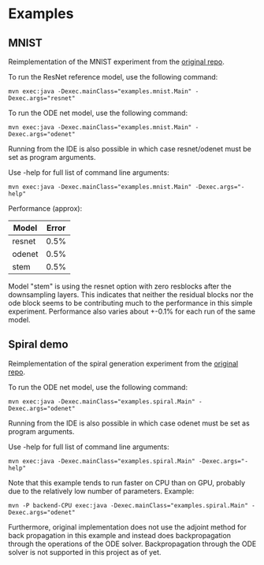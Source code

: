 # Examples

## MNIST

Reimplementation of the MNIST experiment from the [original repo](https://github.com/rtqichen/torchdiffeq/tree/master/examples).

To run the ResNet reference model, use the following command:
```
mvn exec:java -Dexec.mainClass="examples.mnist.Main" -Dexec.args="resnet"
```
To run the ODE net model, use the following command:

```
mvn exec:java -Dexec.mainClass="examples.mnist.Main" -Dexec.args="odenet"
```

Running from the IDE is also possible in which case resnet/odenet must be set as program arguments.

Use -help for full list of command line arguments:

```
mvn exec:java -Dexec.mainClass="examples.mnist.Main" -Dexec.args="-help"
```

Performance (approx):

| Model  | Error |
| ------ | ----- |
| resnet | 0.5%  |
| odenet | 0.5%  |
| stem   | 0.5%  |

Model "stem" is using the resnet option with zero resblocks after the downsampling layers. This indicates that neither the residual blocks nor the ode block seems to be contributing much to the performance in this simple experiment. Performance also varies about +-0.1% for each run of the same model.

## Spiral demo

Reimplementation of the spiral generation experiment from the [original repo](https://github.com/rtqichen/torchdiffeq/tree/master/examples).

To run the ODE net model, use the following command:

```
mvn exec:java -Dexec.mainClass="examples.spiral.Main" -Dexec.args="odenet"
```

Running from the IDE is also possible in which case odenet must be set as program arguments.

Use -help for full list of command line arguments:

```
mvn exec:java -Dexec.mainClass="examples.spiral.Main" -Dexec.args="-help"
```

Note that this example tends to run faster on CPU than on GPU, probably due to the relatively low number of parameters. Example:

```
mvn -P backend-CPU exec:java -Dexec.mainClass="examples.spiral.Main" -Dexec.args="odenet"
```

Furthermore, original implementation does not use the adjoint method for back propagation in this example and instead does backpropagation through the operations of the ODE solver. Backpropagation through the ODE solver is not supported in this project as of yet. 
